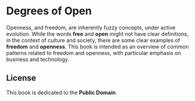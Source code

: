 # Degrees of Open

Openness, and freedom, are inherently fuzzy concepts, under active evolution. While the words **free** and **open** might not have clear definitions, in the context of culture and society, there are some clear examples of **freedom** and **openness**. This book is intended as an overview of common patterns related to freedom and openness, with particular emphasis on business and technology.

## License

This book is dedicated to the **Public Domain**.



